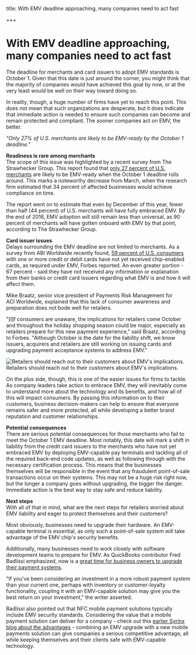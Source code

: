 title: With EMV deadline approaching, many companies need to act fast

+++


# With EMV deadline approaching, many companies need to act fast

The deadline for merchants and card issuers to adopt EMV standards is October 1. Given that this date is just around the corner, you might think that the majority of companies would have achieved this goal by now, or at the very least would be well on their way toward doing so.

In reality, though, a huge number of firms have yet to reach this point. This does not mean that such organizations are desperate, but it does indicate that immediate action is needed to ensure such companies can become and remain protected and compliant. The sooner companies act on EMV, the better. 

_"Only 27%_ _of U.S. merchants are likely to be EMV-ready by the October 1 deadline."_

**Readiness is rare among merchants**  
The scope of this issue was highlighted by a recent survey from The Strawhecker Group. This report found that [only 27 percent of U.S. merchants](http://files.ctctcdn.com/347071db201/08274512-6cce-4608-bec6-6e696cb57cb9.pdf) are likely to be EMV-ready when the October 1 deadline rolls around. This marks a noteworthy decrease from March, when the research firm estimated that 34 percent of affected businesses would achieve compliance on time.

The report went on to estimate that even by December of this year, fewer than half (44 percent) of U.S. merchants will have fully embraced EMV. By the end of 2016, EMV adoption will still remain less than universal, as 90 percent of merchants will have gotten onboard with EMV by that point, according to The Strawhecker Group.

**Card issuer issues**  
Delays surrounding the EMV deadline are not limited to merchants. As a survey from ABI Worldwide recently found, [59 percent of U.S. consumers](http://www.forbes.com/sites/fionabriggs/2015/09/22/six-out-of-10-u-s-consumers-with-credit-cards-are-not-ready-for-emv-new-survey-finds/) with one or more credit or debit cards have not yet received chip-enabled cards, as required under EMV, Forbes reported. An even greater portion - 67 percent - said they have not received any information or explanation from their banks or credit card issuers regarding what EMV is and how it will affect them. 

Mike Braatz, senior vice president of Payments Risk Management for ACI Worldwide, explained that this lack of consumer awareness and preparation does not bode well for retailers.

"[I]f consumers are unaware, the implications for retailers come October and throughout the holiday shopping season could be major, especially as retailers prepare for this new payment experience," said Braatz, according to Forbes. "Although October is the date for the liability shift, we know issuers, acquirers and retailers are still working on issuing cards and upgrading payment acceptance systems to address EMV."

![Retailers should reach out to their customers about EMV's implications. ](http://media.syrinx.com/media/06320ed4-4f81-4d18-8d4f-45d509c0f959/img/3340/14069499.jpg)Retailers should reach out to their customers about EMV's implications.

On the plus side, though, this is one of the easier issues for firms to tackle. As company leaders take action to embrace EMV, they will inevitably come to understand more about the technology and its benefits, and how all of this will impact consumers. By passing this information on to their customers, business decision-makers can help to ensure that everyone remains safer and more protected, all while developing a better brand reputation and customer relationships. 

**Potential consequences**  
There are serious potential consequences for those merchants who fail to meet the October 1 EMV deadline. Most notably, this date will mark a shift in liability from the credit card issuers to the merchants who have not yet embraced EMV by deploying EMV-capable pay terminals and tackling all of the required back-end code updates, as well as following through with the necessary certification process. This means that the businesses themselves will be responsible in the event that any fraudulent point-of-sale transactions occur on their systems. This may not be a huge risk right now, but the longer a company goes without upgrading, the bigger the danger. Immediate action is the best way to stay safe and reduce liability.

**Next steps**  
With all of that in mind, what are the next steps for retailers worried about EMV liability and eager to protect themselves and their customers?

Most obviously, businesses need to upgrade their hardware. An EMV-capable terminal is essential, as only such a point-of-sale system will take advantage of the EMV chip's security benefits.

Additionally, many businesses need to work closely with software development teams to prepare for EMV. As QuickBooks contributor Fred Badlissi emphasized, now is a [great time for business owners to upgrade their payment systems](http://quickbooks.intuit.com/r/technology-and-security/emv-costs-certifications-and-more-what-you-need-to-know-before-the-migration). 

"If you've been considering an investment in a more robust payment system than your current one, perhaps with inventory or customer-loyalty functionality, coupling it with an EMV-capable solution may give you the best return on your investment," the writer asserted.

Badlissi also pointed out that NFC mobile payment solutions typically include EMV security standards. Considering the value that a mobile payment solution can deliver for a company - check out this [earlier Syrinx blog about the advantages](http://blogs.syrinx.com/mobile-development/mobile-payments-popularity-growing-with-more-progress-on-the-horizon/) \- combining an EMV upgrade with a new mobile payments solution can give companies a serious competitive advantage, all while keeping themselves and their clients safe with EMV-capable technology.
